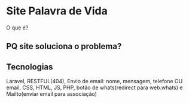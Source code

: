# Site Palavra de Vida

O que é?

## PQ site soluciona o problema?

## Tecnologias
Laravel, RESTFUL(404), Envio de email: nome, mensagem, telefone OU email, CSS, HTML, JS, PHP, botão de whats(redirect para web.whats) e Mailto(enviar email para associação)